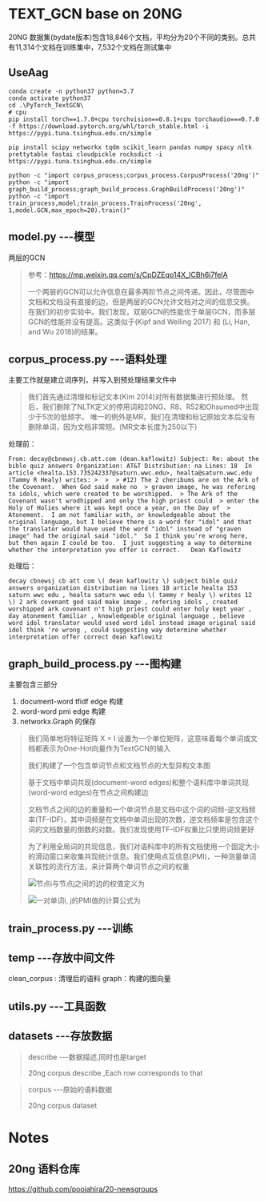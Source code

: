 # TEXT_GCN base on 20NG

20NG 数据集(bydate版本)包含18,846个文档，平均分为20个不同的类别。总共有11,314个文档在训练集中，7,532个文档在测试集中


## UseAag
```
conda create -n python37 python=3.7
conda activate python37
cd .\PyTorch_TextGCN\
# cpu
pip install torch==1.7.0+cpu torchvision==0.8.1+cpu torchaudio===0.7.0 -f https://download.pytorch.org/whl/torch_stable.html -i https://pypi.tuna.tsinghua.edu.cn/simple

pip install scipy networkx tqdm scikit_learn pandas numpy spacy nltk prettytable fastai cloudpickle rocksdict -i https://pypi.tuna.tsinghua.edu.cn/simple

python -c "import corpus_process;corpus_process.CorpusProcess('20ng')"
python -c "import graph_build_process;graph_build_process.GraphBuildProcess('20ng')"
python -c "import train_process,model;train_process.TrainProcess('20ng', 1,model.GCN,max_epoch=20).train()"
```


## model.py            ---模型
两层的GCN

>   参考：https://mp.weixin.qq.com/s/CpDZEqo14X_lCBh6i7feIA
> 
>   一个两层的GCN可以允许信息在最多两阶节点之间传递。因此，尽管图中文档和文档没有直接的边，但是两层的GCN允许文档对之间的信息交换。在我们的初步实验中。我们发现，双层GCN的性能优于单层GCN，而多层GCN的性能并没有提高。这类似于(Kipf and Welling 2017) 和 (Li, Han, and Wu 2018)的结果。



## corpus_process.py   ---语料处理
主要工作就是建立词序列，并写入到预处理结果文件中


>   我们首先通过清理和标记文本(Kim 2014)对所有数据集进行预处理。
    然后，我们删除了NLTK定义的停用词和20NG、R8、R52和Ohsumed中出现少于5次的低频字。
    唯一的例外是MR，我们在清理和标记原始文本后没有删除单词，因为文档非常短。(MR文本长度为250以下)
    


处理前：
```
From: decay@cbnewsj.cb.att.com (dean.kaflowitz) Subject: Re: about the bible quiz answers Organization: AT&T Distribution: na Lines: 18  In article <healta.153.735242337@saturn.wwc.edu>, healta@saturn.wwc.edu (Tammy R Healy) writes: >  >  > #12) The 2 cheribums are on the Ark of the Covenant.  When God said make no  > graven image, he was refering to idols, which were created to be worshipped.  > The Ark of the Covenant wasn't wrodhipped and only the high priest could  > enter the Holy of Holies where it was kept once a year, on the Day of  > Atonement.  I am not familiar with, or knowledgeable about the original language, but I believe there is a word for "idol" and that the translator would have used the word "idol" instead of "graven image" had the original said "idol."  So I think you're wrong here, but then again I could be too.  I just suggesting a way to determine whether the interpretation you offer is correct.   Dean Kaflowitz 

```


处理后：
```
decay cbnewsj cb att com \( dean kaflowitz \) subject bible quiz answers organization distribution na lines 18 article healta 153 saturn wwc edu , healta saturn wwc edu \( tammy r healy \) writes 12 \) 2 ark covenant god said make image , refering idols , created worshipped ark covenant n't high priest could enter holy kept year , day atonement familiar , knowledgeable original language , believe word idol translator would used word idol instead image original said idol think 're wrong , could suggesting way determine whether interpretation offer correct dean kaflowitz 

```

## graph_build_process.py      ---图构建
主要包含三部分
1. document-word tfidf edge 构建
2. word-word pmi edge 构建
3. networkx.Graph 的保存

>   我们简单地将特征矩阵 X = I  设置为一个单位矩阵，这意味着每个单词或文档都表示为One-Hot向量作为TextGCN的输入
>   
>   我们构建了一个包含单词节点和文档节点的大型异构文本图
> 
>   基于文档中单词共现(document-word edges)和整个语料库中单词共现(word-word edges)在节点之间构建边
> 
>   文档节点之间的边的重量和一个单词节点是文档中这个词的词频-逆文档频率(TF-IDF)，其中词频是在文档中单词出现的次数，逆文档频率是包含这个词的文档数量的倒数的对数。我们发现使用TF-IDF权重比只使用词频更好
> 
>   为了利用全局词的共现信息，我们对语料库中的所有文档使用一个固定大小的滑动窗口来收集共现统计信息。我们使用点互信息(PMI)，一种测量单词关联性的流行方法，来计算两个单词节点之间的权重
> 
>   ![节点i与节点j之间的边的权值定义为](https://mmbiz.qpic.cn/mmbiz_png/AefvpgiaIPw05kgs9gwSa6B945EzyYmWTEI4xT0ZUhrb99VqZoES23HryPw6k69jc17jpiaLIkLvl4mqntrhDuew/640?wx_fmt=png&wxfrom=5&wx_lazy=1&wx_co=1)
>
>   ![一对单词i, j的PMI值的计算公式为](https://mmbiz.qpic.cn/mmbiz_png/AefvpgiaIPw05kgs9gwSa6B945EzyYmWT4o7PQQYOibia5BCC7azt0RakTNM4oeiaYMepBb3dJOZSYFS3MpuDm0xow/640?wx_fmt=png&wxfrom=5&wx_lazy=1&wx_co=1)




## train_process.py            ---训练



## temp                ---存放中间文件
clean_corpus : 清理后的语料
graph：构建的图向量

## utils.py            ---工具函数


## datasets            ---存放数据
> describe           ---数据描述,同时也是target
> 
> 20ng corpus describe ,Each row corresponds to that

> corpus             ---原始的语料数据
> 
> 20ng corpus dataset


# Notes

## 20ng 语料仓库
https://github.com/poojahira/20-newsgroups